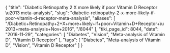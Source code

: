 {
    "title": "Diabetic Retinopathy 2 X more likely if poor Vitamin D Receptor \u2013 meta-analysis",
    "slug": "diabetic-retinopathy-2-x-more-likely-if-poor-vitamin-d-receptor-meta-analysis",
    "aliases": [
        "/Diabetic+Retinopathy+2+X+more+likely+if+poor+Vitamin+D+Receptor+\u2013+meta-analysis+Nov+2016",
        "/8044"
    ],
    "tiki_page_id": 8044,
    "date": "2016-11-29",
    "categories": [
        "Diabetes",
        "Vision",
        "Meta-analysis of Vitamin D",
        "Vitamin D Receptor"
    ],
    "tags": [
        "Diabetes",
        "Meta-analysis of Vitamin D",
        "Vision",
        "Vitamin D Receptor"
    ]
}